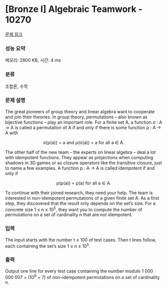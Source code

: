 # [Bronze I] Algebraic Teamwork - 10270 

[문제 링크](https://www.acmicpc.net/problem/10270) 

### 성능 요약

메모리: 2800 KB, 시간: 4 ms

### 분류

조합론, 수학

### 문제 설명

<p>The great pioneers of group theory and linear algebra want to cooperate and join their theories. In group theory, permutations – also known as bijective functions – play an important role. For a finite set A, a function σ : A → A is called a permutation of A if and only if there is some function ρ : A → A with</p>

<p style="text-align: center;">σ(ρ(a)) = a and ρ(σ(a)) = a for all a ∈ A.</p>

<p>The other half of the new team – the experts on linear algebra – deal a lot with idempotent functions. They appear as projections when computing shadows in 3D games or as closure operators like the transitive closure, just to name a few examples. A function p : A → A is called idempotent if and only if</p>

<p style="text-align: center;">p(p(a)) = p(a) for all a ∈ A.</p>

<p>To continue with their joined research, they need your help. The team is interested in non-idempotent permutations of a given finite set A. As a first step, they discovered that the result only depends on the set’s size. For a concrete size 1 ≤ n ≤ 10<sup>5</sup>, they want you to compute the number of permutations on a set of cardinality n that are not idempotent.</p>

### 입력 

 <p>The input starts with the number t ≤ 100 of test cases. Then t lines follow, each containing the set’s size 1 ≤ n ≤ 10<sup>5</sup>.</p>

### 출력 

 <p>Output one line for every test case containing the number modulo 1 000 000 007 = (10<sup>9</sup> + 7) of non-idempotent permutations on a set of cardinality n.</p>

